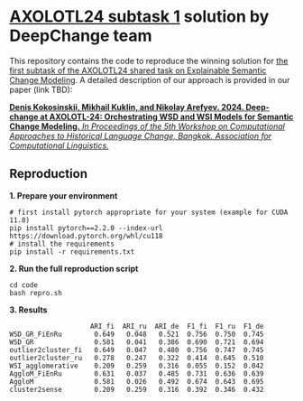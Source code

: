 # [AXOLOTL24 subtask 1](https://github.com/ltgoslo/axolotl24_shared_task/tree/main) solution by DeepChange team

This repository contains the code to reproduce the winning solution for [the first subtask of the AXOLOTL24 shared task on Explainable Semantic Change Modeling](https://github.com/ltgoslo/axolotl24_shared_task/tree/main). A detailed description of our approach is provided in our paper (link TBD):

[**Denis Kokosinskii, Mikhail Kuklin, and Nikolay Arefyev. 2024. Deep-change at AXOLOTL-24: Orchestrating WSD and WSI Models for Semantic Change Modeling.** _In Proceedings of the 5th Workshop on Computational Approaches to Historical Language Change, Bangkok. Association for Computational Linguistics._](https://aclanthology.org/2024.lchange-1.16/)

## Reproduction
**1. Prepare your environment**
```
# first install pytorch appropriate for your system (example for CUDA 11.8)
pip install pytorch==2.2.0 --index-url https://download.pytorch.org/whl/cu118
# install the requirements
pip install -r requirements.txt
```
**2. Run the full reproduction script**

```
cd code
bash repro.sh
```
**3. Results**
```
                    ARI_fi  ARI_ru  ARI_de  F1_fi  F1_ru  F1_de
WSD_GR_FiEnRu        0.649   0.048   0.521  0.756  0.750  0.745
WSD_GR               0.581   0.041   0.386  0.690  0.721  0.694
outlier2cluster_fi   0.649   0.047   0.480  0.756  0.747  0.745
outlier2cluster_ru   0.278   0.247   0.322  0.414  0.645  0.510
WSI_agglomerative    0.209   0.259   0.316  0.055  0.152  0.042
AggloM_FiEnRu        0.631   0.037   0.485  0.731  0.636  0.639
AggloM               0.581   0.026   0.492  0.674  0.643  0.695
cluster2sense        0.209   0.259   0.316  0.392  0.346  0.432
```
